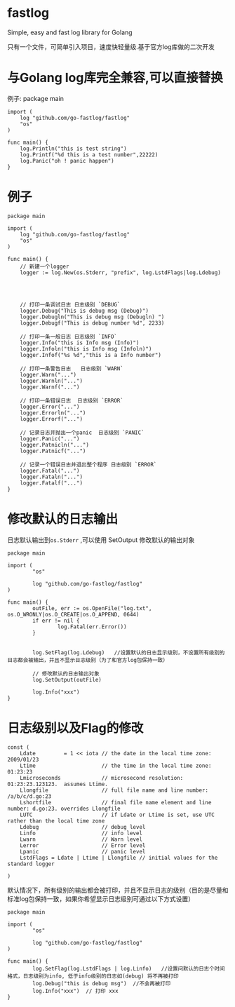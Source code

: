 # fastlog
Simple, easy and fast log library for Golang

只有一个文件，可简单引入项目，速度快轻量级.基于官方log库做的二次开发

# 与Golang log库完全兼容,可以直接替换

例子:
    package main

    import (
        log "github.com/go-fastlog/fastlog"
        "os"
    )

    func main() {
        log.Println("this is test string")
        log.Printf("%d this is a test number",22222)
        log.Panic("oh ! panic happen")
    }


# 例子

    package main

    import (
        log "github.com/go-fastlog/fastlog"
        "os"
    )

    func main() {
        // 新建一个logger
        logger := log.New(os.Stderr, "prefix", log.LstdFlags|log.Ldebug)




        // 打印一条调试日志 日志级别 `DEBUG`
        logger.Debug("This is debug msg (Debug)")
        logger.Debugln("This is debug msg (Debugln) ")
        logger.Debugf("This is debug number %d", 2233)

        // 打印一条一般日志 日志级别 `INFO`
        logger.Info("this is Info msg (Info)")
        logger.Infoln("this is Info msg (Infoln)")
        logger.Infof("%s %d","this is a Info number")

        // 打印一条警告日志   日志级别 `WARN`
        logger.Warn("...")
        logger.Warnln("...")
        logger.Warnf("...")

        // 打印一条错误日志  日志级别 `ERROR`
        logger.Error("...")
        logger.Errorln("...")
        logger.Errorf("...")

        // 记录日志并抛出一个panic  日志级别 `PANIC` 
        logger.Panic("...")
        logger.Patnicln("...")
        logger.Patnicf("...")

        // 记录一个错误日志并退出整个程序 日志级别 `ERROR`
        logger.Fatal("...")
        logger.Fataln("...")
        logger.Fatalf("...")
    }



# 修改默认的日志输出

日志默认输出到`os.Stderr` ,可以使用 SetOutput 修改默认的输出对象


    package main

    import (
            "os"

            log "github.com/go-fastlog/fastlog"
    )

    func main() {
            outFile, err := os.OpenFile("log.txt", os.O_WRONLY|os.O_CREATE|os.O_APPEND, 0644)
            if err != nil {
                    log.Fatal(err.Error())
            }


            log.SetFlag(log.Ldebug)   //设置默认的日志显示级别，不设置所有级别的日志都会被输出，并且不显示日志级别（为了和官方log包保持一致）

            // 修改默认的日志输出对象
            log.SetOutput(outFile)

            log.Info("xxx")
    }


# 日志级别以及Flag的修改

    const (
        Ldate         = 1 << iota // the date in the local time zone: 2009/01/23  
        Ltime                     // the time in the local time zone: 01:23:23
        Lmicroseconds             // microsecond resolution: 01:23:23.123123.  assumes Ltime.
        Llongfile                 // full file name and line number: /a/b/c/d.go:23
        Lshortfile                // final file name element and line number: d.go:23. overrides Llongfile
        LUTC                      // if Ldate or Ltime is set, use UTC rather than the local time zone
        Ldebug                    // debug level
        Linfo                     // info level
        Lwarn                     // Warn level
        Lerror                    // Error level
        Lpanic                    // panic level
        LstdFlags = Ldate | Ltime | Llongfile // initial values for the standard logger

    )

默认情况下，所有级别的输出都会被打印，并且不显示日志的级别（目的是尽量和标准log包保持一致，如果你希望显示日志级别可通过以下方式设置）

    package main

    import (
            "os"

            log "github.com/go-fastlog/fastlog"
    )

    func main() {
            log.SetFlag(log.LstdFlags | log.Linfo)   //设置问默认的日志个时间格式，日志级别为info, 低于info级别的日志如(debug) 将不再被打印
            log.Debug("this is debug msg")  //不会再被打印
            log.Info("xxx")  // 打印 xxx 
    }

